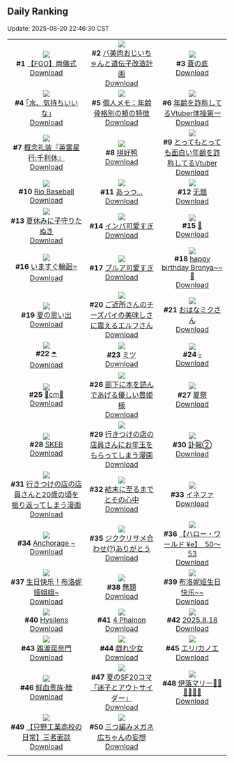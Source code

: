 ## Daily Ranking
Update: 2025-08-20 22:46:30 CST

|      |      |      |
| :----: | :----: | :----: |
| ![](https://i.pixiv.re/c/240x480/img-master/img/2025/08/18/00/07/44/134018870_p0_master1200.jpg)<br>**#1** [【FGO】両儀式](https://www.pixiv.net/artworks/134018870)<br>[Download](https://i.pixiv.re/img-original/img/2025/08/18/00/07/44/134018870_p0.jpg) | ![](https://i.pixiv.re/c/240x480/img-master/img/2025/08/18/00/01/05/134018359_p0_master1200.jpg)<br>**#2** [バ美肉おじいちゃんと遺伝子改造計画](https://www.pixiv.net/artworks/134018359)<br>[Download](https://i.pixiv.re/img-original/img/2025/08/18/00/01/05/134018359_p0.jpg) | ![](https://i.pixiv.re/c/240x480/img-master/img/2025/08/19/00/00/15/134056316_p0_master1200.jpg)<br>**#3** [蒼の底](https://www.pixiv.net/artworks/134056316)<br>[Download](https://i.pixiv.re/img-original/img/2025/08/19/00/00/15/134056316_p0.jpg) |
| ![](https://i.pixiv.re/c/240x480/img-master/img/2025/08/18/17/13/30/134039932_p0_master1200.jpg)<br>**#4** [｢水、気持ちいいな｣](https://www.pixiv.net/artworks/134039932)<br>[Download](https://i.pixiv.re/img-original/img/2025/08/18/17/13/30/134039932_p0.jpg) | ![](https://i.pixiv.re/c/240x480/img-master/img/2025/08/19/06/00/09/134064247_p0_master1200.jpg)<br>**#5** [個人メモ：年齢骨格別の頬の特徴](https://www.pixiv.net/artworks/134064247)<br>[Download](https://i.pixiv.re/img-original/img/2025/08/19/06/00/09/134064247_p0.jpg) | ![](https://i.pixiv.re/c/240x480/img-master/img/2025/08/18/21/21/48/134049156_p0_master1200.jpg)<br>**#6** [年齢を詐称してるVtuber体操第一](https://www.pixiv.net/artworks/134049156)<br>[Download](https://i.pixiv.re/img-original/img/2025/08/18/21/21/48/134049156_p0.png) |
| ![](https://i.pixiv.re/c/240x480/img-master/img/2025/08/19/16/00/04/134075482_p0_master1200.jpg)<br>**#7** [概念礼装『英霊星行:千利休』](https://www.pixiv.net/artworks/134075482)<br>[Download](https://i.pixiv.re/img-original/img/2025/08/19/16/00/04/134075482_p0.png) | ![](https://i.pixiv.re/c/240x480/img-master/img/2025/08/18/01/21/01/134021781_p0_master1200.jpg)<br>**#8** [拼好鸭](https://www.pixiv.net/artworks/134021781)<br>[Download](https://i.pixiv.re/img-original/img/2025/08/18/01/21/01/134021781_p0.jpg) | ![](https://i.pixiv.re/c/240x480/img-master/img/2025/08/19/20/55/43/134084828_p0_master1200.jpg)<br>**#9** [とってもとっても面白い年齢を詐称してるVtuber](https://www.pixiv.net/artworks/134084828)<br>[Download](https://i.pixiv.re/img-original/img/2025/08/19/20/55/43/134084828_p0.png) |
| ![](https://i.pixiv.re/c/240x480/img-master/img/2025/08/18/01/20/58/134021777_p0_master1200.jpg)<br>**#10** [Rio Baseball](https://www.pixiv.net/artworks/134021777)<br>[Download](https://i.pixiv.re/img-original/img/2025/08/18/01/20/58/134021777_p0.png) | ![](https://i.pixiv.re/c/240x480/img-master/img/2025/08/19/01/10/17/134059281_p0_master1200.jpg)<br>**#11** [あっつ…](https://www.pixiv.net/artworks/134059281)<br>[Download](https://i.pixiv.re/img-original/img/2025/08/19/01/10/17/134059281_p0.png) | ![](https://i.pixiv.re/c/240x480/img-master/img/2025/08/18/00/53/51/134020818_p0_master1200.jpg)<br>**#12** [无题](https://www.pixiv.net/artworks/134020818)<br>[Download](https://i.pixiv.re/img-original/img/2025/08/18/00/53/51/134020818_p0.jpg) |
| ![](https://i.pixiv.re/c/240x480/img-master/img/2025/08/18/12/07/27/134033318_p0_master1200.jpg)<br>**#13** [夏休みに子守りたぬき](https://www.pixiv.net/artworks/134033318)<br>[Download](https://i.pixiv.re/img-original/img/2025/08/18/12/07/27/134033318_p0.png) | ![](https://i.pixiv.re/c/240x480/img-master/img/2025/08/18/00/01/06/134018361_p0_master1200.jpg)<br>**#14** [インパ可愛すぎ](https://www.pixiv.net/artworks/134018361)<br>[Download](https://i.pixiv.re/img-original/img/2025/08/18/00/01/06/134018361_p0.jpg) | ![](https://i.pixiv.re/c/240x480/img-master/img/2025/08/18/10/09/43/134030931_p0_master1200.jpg)<br>**#15** [🦋](https://www.pixiv.net/artworks/134030931)<br>[Download](https://i.pixiv.re/img-original/img/2025/08/18/10/09/43/134030931_p0.jpg) |
| ![](https://i.pixiv.re/c/240x480/img-master/img/2025/08/18/18/34/39/134042510_p0_master1200.jpg)<br>**#16** [いますぐ輪廻⭐️](https://www.pixiv.net/artworks/134042510)<br>[Download](https://i.pixiv.re/img-original/img/2025/08/18/18/34/39/134042510_p0.jpg) | ![](https://i.pixiv.re/c/240x480/img-master/img/2025/08/19/00/00/23/134056365_p0_master1200.jpg)<br>**#17** [プルア可愛すぎ](https://www.pixiv.net/artworks/134056365)<br>[Download](https://i.pixiv.re/img-original/img/2025/08/19/00/00/23/134056365_p0.jpg) | ![](https://i.pixiv.re/c/240x480/img-master/img/2025/08/18/01/01/31/134021139_p0_master1200.jpg)<br>**#18** [happy birthday Bronya~~🎂](https://www.pixiv.net/artworks/134021139)<br>[Download](https://i.pixiv.re/img-original/img/2025/08/18/01/01/31/134021139_p0.jpg) |
| ![](https://i.pixiv.re/c/240x480/img-master/img/2025/08/19/00/00/14/134056305_p0_master1200.jpg)<br>**#19** [夏の思い出](https://www.pixiv.net/artworks/134056305)<br>[Download](https://i.pixiv.re/img-original/img/2025/08/19/00/00/14/134056305_p0.jpg) | ![](https://i.pixiv.re/c/240x480/img-master/img/2025/08/18/00/09/08/134018934_p0_master1200.jpg)<br>**#20** [ご近所さんのチーズパイの美味しさに震えるエルフさん](https://www.pixiv.net/artworks/134018934)<br>[Download](https://i.pixiv.re/img-original/img/2025/08/18/00/09/08/134018934_p0.jpg) | ![](https://i.pixiv.re/c/240x480/img-master/img/2025/08/19/00/00/06/134056238_p0_master1200.jpg)<br>**#21** [おはなミクさん](https://www.pixiv.net/artworks/134056238)<br>[Download](https://i.pixiv.re/img-original/img/2025/08/19/00/00/06/134056238_p0.jpg) |
| ![](https://i.pixiv.re/c/240x480/img-master/img/2025/08/18/00/21/19/134019474_p0_master1200.jpg)<br>**#22** [☂️](https://www.pixiv.net/artworks/134019474)<br>[Download](https://i.pixiv.re/img-original/img/2025/08/18/00/21/19/134019474_p0.jpg) | ![](https://i.pixiv.re/c/240x480/img-master/img/2025/08/18/22/08/48/134051378_p0_master1200.jpg)<br>**#23** [ミツ](https://www.pixiv.net/artworks/134051378)<br>[Download](https://i.pixiv.re/img-original/img/2025/08/18/22/08/48/134051378_p0.png) | ![](https://i.pixiv.re/c/240x480/img-master/img/2025/08/18/04/52/21/134025810_p0_master1200.jpg)<br>**#24** [♭](https://www.pixiv.net/artworks/134025810)<br>[Download](https://i.pixiv.re/img-original/img/2025/08/18/04/52/21/134025810_p0.jpg) |
| ![](https://i.pixiv.re/c/240x480/img-master/img/2025/08/18/20/41/06/134047349_p0_master1200.jpg)<br>**#25** [🤍cm🤍](https://www.pixiv.net/artworks/134047349)<br>[Download](https://i.pixiv.re/img-original/img/2025/08/18/20/41/06/134047349_p0.png) | ![](https://i.pixiv.re/c/240x480/img-master/img/2025/08/19/16/33/44/134076136_p0_master1200.jpg)<br>**#26** [部下に本を読んであげる優しい豊姫様](https://www.pixiv.net/artworks/134076136)<br>[Download](https://i.pixiv.re/img-original/img/2025/08/19/16/33/44/134076136_p0.png) | ![](https://i.pixiv.re/c/240x480/img-master/img/2025/08/18/00/00/08/134018107_p0_master1200.jpg)<br>**#27** [夏祭](https://www.pixiv.net/artworks/134018107)<br>[Download](https://i.pixiv.re/img-original/img/2025/08/18/00/00/08/134018107_p0.jpg) |
| ![](https://i.pixiv.re/c/240x480/img-master/img/2025/08/18/20/21/37/134046576_p0_master1200.jpg)<br>**#28** [SKEB](https://www.pixiv.net/artworks/134046576)<br>[Download](https://i.pixiv.re/img-original/img/2025/08/18/20/21/37/134046576_p0.jpg) | ![](https://i.pixiv.re/c/240x480/img-master/img/2025/08/18/01/54/40/134022709_p0_master1200.jpg)<br>**#29** [行きつけの店の店員さんにお年玉をもらってしまう漫画](https://www.pixiv.net/artworks/134022709)<br>[Download](https://i.pixiv.re/img-original/img/2025/08/18/01/54/40/134022709_p0.jpg) | ![](https://i.pixiv.re/c/240x480/img-master/img/2025/08/18/18/00/18/134041291_p0_master1200.jpg)<br>**#30** [訃報②](https://www.pixiv.net/artworks/134041291)<br>[Download](https://i.pixiv.re/img-original/img/2025/08/18/18/00/18/134041291_p0.jpg) |
| ![](https://i.pixiv.re/c/240x480/img-master/img/2025/08/19/06/47/51/134065003_p0_master1200.jpg)<br>**#31** [行きつけの店の店員さんと20歳の頃を振り返ってしまう漫画](https://www.pixiv.net/artworks/134065003)<br>[Download](https://i.pixiv.re/img-original/img/2025/08/19/06/47/51/134065003_p0.jpg) | ![](https://i.pixiv.re/c/240x480/img-master/img/2025/08/19/20/38/57/134084223_p0_master1200.jpg)<br>**#32** [結末に至るまでとその心中](https://www.pixiv.net/artworks/134084223)<br>[Download](https://i.pixiv.re/img-original/img/2025/08/19/20/38/57/134084223_p0.jpg) | ![](https://i.pixiv.re/c/240x480/img-master/img/2025/08/18/00/51/28/134020732_p0_master1200.jpg)<br>**#33** [イネファ](https://www.pixiv.net/artworks/134020732)<br>[Download](https://i.pixiv.re/img-original/img/2025/08/18/00/51/28/134020732_p0.jpg) |
| ![](https://i.pixiv.re/c/240x480/img-master/img/2025/08/18/13/24/26/134034834_p0_master1200.jpg)<br>**#34** [Anchorage ~](https://www.pixiv.net/artworks/134034834)<br>[Download](https://i.pixiv.re/img-original/img/2025/08/18/13/24/26/134034834_p0.jpg) | ![](https://i.pixiv.re/c/240x480/img-master/img/2025/08/19/17/35/06/134077647_p0_master1200.jpg)<br>**#35** [ジククリサメ合わせ(?)ありがとう](https://www.pixiv.net/artworks/134077647)<br>[Download](https://i.pixiv.re/img-original/img/2025/08/19/17/35/06/134077647_p0.jpg) | ![](https://i.pixiv.re/c/240x480/img-master/img/2025/08/18/00/01/35/134018445_p0_master1200.jpg)<br>**#36** [【ハロー・ワールド ¥e】　50〜53](https://www.pixiv.net/artworks/134018445)<br>[Download](https://i.pixiv.re/img-original/img/2025/08/18/00/01/35/134018445_p0.jpg) |
| ![](https://i.pixiv.re/c/240x480/img-master/img/2025/08/18/01/07/11/134021339_p0_master1200.jpg)<br>**#37** [生日快乐！布洛妮娅姐姐~](https://www.pixiv.net/artworks/134021339)<br>[Download](https://i.pixiv.re/img-original/img/2025/08/18/01/07/11/134021339_p0.jpg) | ![](https://i.pixiv.re/c/240x480/img-master/img/2025/08/18/20/58/24/134048016_p0_master1200.jpg)<br>**#38** [無題](https://www.pixiv.net/artworks/134048016)<br>[Download](https://i.pixiv.re/img-original/img/2025/08/18/20/58/24/134048016_p0.png) | ![](https://i.pixiv.re/c/240x480/img-master/img/2025/08/18/01/04/52/134021270_p0_master1200.jpg)<br>**#39** [布洛妮娅生日快乐~~](https://www.pixiv.net/artworks/134021270)<br>[Download](https://i.pixiv.re/img-original/img/2025/08/18/01/04/52/134021270_p0.jpg) |
| ![](https://i.pixiv.re/c/240x480/img-master/img/2025/08/18/22/24/33/134052051_p0_master1200.jpg)<br>**#40** [Hysilens](https://www.pixiv.net/artworks/134052051)<br>[Download](https://i.pixiv.re/img-original/img/2025/08/18/22/24/33/134052051_p0.jpg) | ![](https://i.pixiv.re/c/240x480/img-master/img/2025/08/19/01/46/13/134060207_p0_master1200.jpg)<br>**#41** [4 Phainon](https://www.pixiv.net/artworks/134060207)<br>[Download](https://i.pixiv.re/img-original/img/2025/08/19/01/46/13/134060207_p0.png) | ![](https://i.pixiv.re/c/240x480/img-master/img/2025/08/18/12/20/21/134033554_p0_master1200.jpg)<br>**#42** [2025.8.18](https://www.pixiv.net/artworks/134033554)<br>[Download](https://i.pixiv.re/img-original/img/2025/08/18/12/20/21/134033554_p0.png) |
| ![](https://i.pixiv.re/c/240x480/img-master/img/2025/08/18/20/18/35/134046479_p0_master1200.jpg)<br>**#43** [雑渡昆奈門](https://www.pixiv.net/artworks/134046479)<br>[Download](https://i.pixiv.re/img-original/img/2025/08/18/20/18/35/134046479_p0.jpg) | ![](https://i.pixiv.re/c/240x480/img-master/img/2025/08/18/19/12/29/134043809_p0_master1200.jpg)<br>**#44** [戯れ少女](https://www.pixiv.net/artworks/134043809)<br>[Download](https://i.pixiv.re/img-original/img/2025/08/18/19/12/29/134043809_p0.jpg) | ![](https://i.pixiv.re/c/240x480/img-master/img/2025/08/18/01/09/05/134021406_p0_master1200.jpg)<br>**#45** [エリ/カノエ](https://www.pixiv.net/artworks/134021406)<br>[Download](https://i.pixiv.re/img-original/img/2025/08/18/01/09/05/134021406_p0.png) |
| ![](https://i.pixiv.re/c/240x480/img-master/img/2025/08/18/19/53/02/134045307_p0_master1200.jpg)<br>**#46** [鲜血贵族·睦](https://www.pixiv.net/artworks/134045307)<br>[Download](https://i.pixiv.re/img-original/img/2025/08/18/19/53/02/134045307_p0.png) | ![](https://i.pixiv.re/c/240x480/img-master/img/2025/08/19/21/45/36/134087118_p0_master1200.jpg)<br>**#47** [夏のSF20コマ「迷子とアウトサイダー」](https://www.pixiv.net/artworks/134087118)<br>[Download](https://i.pixiv.re/img-original/img/2025/08/19/21/45/36/134087118_p0.jpg) | ![](https://i.pixiv.re/c/240x480/img-master/img/2025/08/18/00/00/10/134018123_p0_master1200.jpg)<br>**#48** [伊落マリー👮‍♀️👮‍♀️👮‍♀️](https://www.pixiv.net/artworks/134018123)<br>[Download](https://i.pixiv.re/img-original/img/2025/08/18/00/00/10/134018123_p0.jpg) |
| ![](https://i.pixiv.re/c/240x480/img-master/img/2025/08/19/00/02/51/134056690_p0_master1200.jpg)<br>**#49** [【只野工業高校の日常】三者面談](https://www.pixiv.net/artworks/134056690)<br>[Download](https://i.pixiv.re/img-original/img/2025/08/19/00/02/51/134056690_p0.jpg) | ![](https://i.pixiv.re/c/240x480/img-master/img/2025/08/18/15/07/34/134036927_p0_master1200.jpg)<br>**#50** [三つ編みメガネ広ちゃんの妄想](https://www.pixiv.net/artworks/134036927)<br>[Download](https://i.pixiv.re/img-original/img/2025/08/18/15/07/34/134036927_p0.jpg) |
|      |
